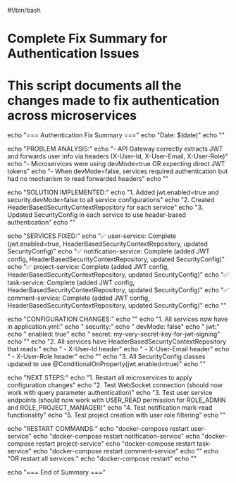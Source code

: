 #!/bin/bash

# Complete Fix Summary for Authentication Issues

# This script documents all the changes made to fix authentication across microservices

echo "=== Authentication Fix Summary ==="
echo "Date: $(date)"
echo ""

echo "PROBLEM ANALYSIS:"
echo "- API Gateway correctly extracts JWT and forwards user info via headers (X-User-Id, X-User-Email, X-User-Role)"
echo "- Microservices were using devMode=true OR expecting direct JWT tokens"
echo "- When devMode=false, services required authentication but had no mechanism to read forwarded headers"
echo ""

echo "SOLUTION IMPLEMENTED:"
echo "1. Added jwt.enabled=true and security.devMode=false to all service configurations"
echo "2. Created HeaderBasedSecurityContextRepository for each service"
echo "3. Updated SecurityConfig in each service to use header-based authentication"
echo ""

echo "SERVICES FIXED:"
echo "✅ user-service: Complete (jwt.enabled=true, HeaderBasedSecurityContextRepository, updated SecurityConfig)"
echo "✅ notification-service: Complete (added JWT config, HeaderBasedSecurityContextRepository, updated SecurityConfig)"
echo "✅ project-service: Complete (added JWT config, HeaderBasedSecurityContextRepository, updated SecurityConfig)"
echo "✅ task-service: Complete (added JWT config, HeaderBasedSecurityContextRepository, updated SecurityConfig)"
echo "✅ comment-service: Complete (added JWT config, HeaderBasedSecurityContextRepository, updated SecurityConfig)"
echo ""

echo "CONFIGURATION CHANGES:"
echo ""
echo "1. All services now have in application.yml:"
echo " security:"
echo " devMode: false"
echo " jwt:"
echo " enabled: true"
echo " secret: my-very-secret-key-for-jwt-signing"
echo ""
echo "2. All services have HeaderBasedSecurityContextRepository that reads:"
echo " - X-User-Id header"
echo " - X-User-Email header"
echo " - X-User-Role header"
echo ""
echo "3. All SecurityConfig classes updated to use @ConditionalOnProperty(jwt.enabled=true)"
echo ""

echo "NEXT STEPS:"
echo "1. Restart all microservices to apply configuration changes"
echo "2. Test WebSocket connection (should now work with query parameter authentication)"
echo "3. Test user service endpoints (should now work with USER_READ permission for ROLE_ADMIN and ROLE_PROJECT_MANAGER)"
echo "4. Test notification mark-read functionality"
echo "5. Test project creation with user role filtering"
echo ""

echo "RESTART COMMANDS:"
echo "docker-compose restart user-service"
echo "docker-compose restart notification-service"
echo "docker-compose restart project-service"
echo "docker-compose restart task-service"
echo "docker-compose restart comment-service"
echo ""
echo "OR restart all services:"
echo "docker-compose restart"
echo ""

echo "=== End of Summary ==="
